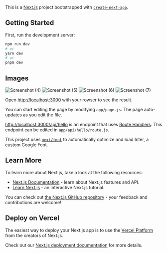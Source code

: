 This is a [Next.js](https://nextjs.org/) project bootstrapped with [`create-next-app`](https://github.com/vercel/next.js/tree/canary/packages/create-next-app).

## Getting Started

First, run the development server:

```bash
npm run dev
# or
yarn dev
# or
pnpm dev
```

## Images
![Screenshot (4)](https://github.com/sudhsam/IMDb_Clone/assets/88586529/39dc072a-48ef-482d-93c8-a8551d463d2c)
![Screenshot (5)](https://github.com/sudhsam/IMDb_Clone/assets/88586529/a2f2d184-df7b-4390-9286-407e549f88f8)
![Screenshot (6)](https://github.com/sudhsam/IMDb_Clone/assets/88586529/00116cff-6f51-45b1-8c3f-6a0a167cd48e)
![Screenshot (7)](https://github.com/sudhsam/IMDb_Clone/assets/88586529/54731bb8-801a-4a3d-937d-d0b08edc8154)

Open [http://localhost:3000](http://localhost:3000) with your 
rowser to see the result.

You can start editing the page by modifying `app/page.js`. The page auto-updates as you edit the file.

[http://localhost:3000/api/hello](http://localhost:3000/api/hello) is an endpoint that uses [Route Handlers](https://beta.nextjs.org/docs/routing/route-handlers). This endpoint can be edited in `app/api/hello/route.js`.

This project uses [`next/font`](https://nextjs.org/docs/basic-features/font-optimization) to automatically optimize and load Inter, a custom Google Font.

## Learn More

To learn more about Next.js, take a look at the following resources:

- [Next.js Documentation](https://nextjs.org/docs) - learn about Next.js features and API.
- [Learn Next.js](https://nextjs.org/learn) - an interactive Next.js tutorial.

You can check out [the Next.js GitHub repository](https://github.com/vercel/next.js/) - your feedback and contributions are welcome!

## Deploy on Vercel

The easiest way to deploy your Next.js app is to use the [Vercel Platform](https://vercel.com/new?utm_medium=default-template&filter=next.js&utm_source=create-next-app&utm_campaign=create-next-app-readme) from the creators of Next.js.

Check out our [Next.js deployment documentation](https://nextjs.org/docs/deployment) for more details.
